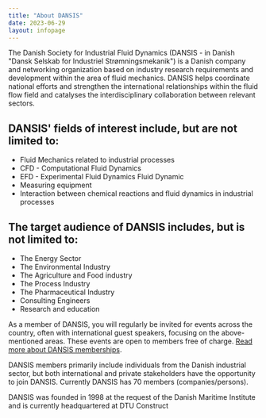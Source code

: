 ```yaml
---
title: "About DANSIS"
date: 2023-06-29
layout: infopage
---
```


The Danish Society for Industrial Fluid Dynamics (DANSIS - in Danish "Dansk Selskab for Industriel Strømningsmekanik") is a Danish company and networking organization based on industry research requirements and development within the area of fluid mechanics. DANSIS helps coordinate national efforts and strengthen the international relationships within the fluid flow field and catalyses the interdisciplinary collaboration between relevant sectors.

## DANSIS' fields of interest include, but are not limited to:

- Fluid Mechanics related to industrial processes
- CFD - Computational Fluid Dynamics
- EFD - Experimental Fluid Dynamics Fluid Dynamic
- Measuring equipment
- Interaction between chemical reactions and fluid dynamics in industrial processes

## The target audience of DANSIS includes, but is not limited to:

- The Energy Sector
- The Environmental Industry
- The Agriculture and Food industry
- The Process Industry
- The Pharmaceutical Industry
- Consulting Engineers
- Research and education

As a member of DANSIS, you will regularly be invited for events across the country, often with international guest speakers, focusing on the above-mentioned areas. These events are open to members free of charge. [Read more about DANSIS memberships](/info/membership/).

DANSIS members primarily include individuals from the Danish industrial sector, but both international and private stakeholders have the opportunity to join DANSIS. Currently DANSIS has 70 members (companies/persons).

DANSIS was founded in 1998 at the request of the Danish Maritime Institute and is currently headquartered at DTU Construct
